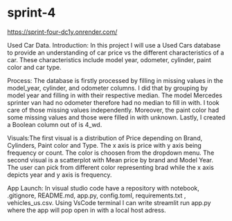 # sprint-4

https://sprint-four-dc1y.onrender.com/


Used Car Data.
Introduction: In this project I will use a Used Cars database to provide an understanding of car price vs the different characteristics of a car. 
These characteristics include model year, odometer, cylinder, paint color and car type. 

Process: The database is firstly processed by filling in missing values in the model_year, cylinder, and odometer columns.
I did that by grouping by model year and filling in with their respective median. The model Mercedes sprinter van had no odometer 
therefore had no median to fill in with. I took care of those missing values independently. Moreover, the paint color had some
missing values and those were filled in with unknown. Lastly, I created a  Boolean column out of is 4_wd. 

Visuals:The first visual is a  distribution of Price depending on Brand, Cylinders, Paint color and Type. The x axis is price
with y axis being frequency or count. The color is choosen from the dropdown menu. The second visual is a scatterplot with
Mean price by brand and Model Year. The user can pick from different color representing brad while the x axis depicts year and y axis 
is frequency.

App Launch: In visual studio code have a repository with notebook, .gitignore, README.md, app.py, config.toml, requirements.txt , vehicles_us.csv.
Using VsCode terminal I can write streamlit run app.py where the app will pop open in with a local host adress.
